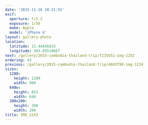 ```yaml
---
date: '2015-11-16 20:31:55'
exif:
  aperture: f/2.2
  exposure: 1/50
  make: Apple
  model: 'iPhone 6'
layout: gallery-photo
location:
  latitude: 13.44445833
  longitude: 103.85518667
next: /gallery/2015-cambodia-thailand-trip/f235b51-img-1252
ordering: 43
previous: /gallery/2015-cambodia-thailand-trip/4683f98-img-1234
sizes:
  1280:
    height: 1280
    width: 960
  640w:
    height: 853
    width: 640
  200x200:
    height: 200
    width: 200
title: IMG_1243
---
```

